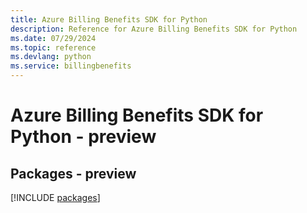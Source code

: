 ```yaml
---
title: Azure Billing Benefits SDK for Python
description: Reference for Azure Billing Benefits SDK for Python
ms.date: 07/29/2024
ms.topic: reference
ms.devlang: python
ms.service: billingbenefits
---
```

# Azure Billing Benefits SDK for Python - preview
## Packages - preview
[!INCLUDE [packages](billing-benefits-index.md)]